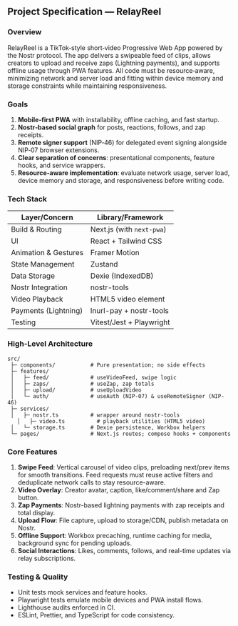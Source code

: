 ## Project Specification — RelayReel

### Overview
RelayReel is a TikTok‑style short‑video Progressive Web App powered by the Nostr protocol. The app delivers a swipeable feed of clips, allows creators to upload and receive zaps (Lightning payments), and supports offline usage through PWA features. All code must be resource‑aware, minimizing network and server load and fitting within device memory and storage constraints while maintaining responsiveness.

### Goals
1. **Mobile‑first PWA** with installability, offline caching, and fast startup.
2. **Nostr‑based social graph** for posts, reactions, follows, and zap receipts.
3. **Remote signer support** (NIP‑46) for delegated event signing alongside NIP‑07 browser extensions.
4. **Clear separation of concerns**: presentational components, feature hooks, and service wrappers.
5. **Resource‑aware implementation**: evaluate network usage, server load, device memory and storage, and responsiveness before writing code.

### Tech Stack
| Layer/Concern            | Library/Framework                |
|-------------------------|----------------------------------|
| Build & Routing         | Next.js (with `next-pwa`)        |
| UI                      | React + Tailwind CSS             |
| Animation & Gestures    | Framer Motion                    |
| State Management        | Zustand                          |
| Data Storage            | Dexie (IndexedDB)                |
| Nostr Integration       | nostr-tools                      |
| Video Playback          | HTML5 video element              |
| Payments (Lightning)    | lnurl-pay + nostr-tools          |
| Testing                 | Vitest/Jest + Playwright         |

### High-Level Architecture
```
src/
 ├─ components/           # Pure presentation; no side effects
 ├─ features/
 │   ├─ feed/             # useVideoFeed, swipe logic
 │   ├─ zaps/             # useZap, zap totals
 │   ├─ upload/           # useUploadVideo
 │   └─ auth/             # useAuth (NIP-07) & useRemoteSigner (NIP-46)
 ├─ services/
 │   ├─ nostr.ts          # wrapper around nostr-tools
   │   ├─ video.ts          # playback utilities (HTML5 video)
 │   └─ storage.ts        # Dexie persistence, Workbox helpers
 └─ pages/                # Next.js routes; compose hooks + components
```

### Core Features
1. **Swipe Feed**: Vertical carousel of video clips, preloading next/prev items for smooth transitions. Feed requests must reuse active filters and deduplicate network calls to stay resource-aware.
2. **Video Overlay**: Creator avatar, caption, like/comment/share and Zap button.
3. **Zap Payments**: Nostr-based lightning payments with zap receipts and total display.
4. **Upload Flow**: File capture, upload to storage/CDN, publish metadata on Nostr.
5. **Offline Support**: Workbox precaching, runtime caching for media, background sync for pending uploads.
6. **Social Interactions**: Likes, comments, follows, and real-time updates via relay subscriptions.

### Testing & Quality
- Unit tests mock services and feature hooks.
- Playwright tests emulate mobile devices and PWA install flows.
- Lighthouse audits enforced in CI.
- ESLint, Prettier, and TypeScript for code consistency.

